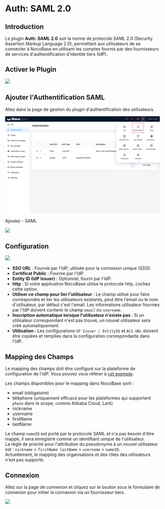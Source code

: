 # Auth: SAML 2.0

<PluginInfo commercial="true" name="auth-saml"></PluginInfo>

## Introduction

Le plugin **Auth: SAML 2.0** suit la norme de protocole SAML 2.0 (Security Assertion Markup Language 2.0), permettant aux utilisateurs de se connecter à NocoBase en utilisant les comptes fournis par des fournisseurs de services d'authentification d'identité tiers (IdP).

## Activer le Plugin

![](https://static-docs.nocobase.com/6a12f3d8073c47532a4f8aac900e4296.png)

## Ajouter l'Authentification SAML

Allez dans la page de gestion du plugin d'authentification des utilisateurs.

![](../auth-oidc/static/2023-12-03-18-19-33.png)

Ajoutez - SAML

![](https://static-docs.nocobase.com/5076fe56086b7799be308bbaf7c4425d.png)

## Configuration

![](https://static-docs.nocobase.com/976b66e589973c322d81dcddd22c6146.png)

- **SSO URL** : Fournie par l'IdP, utilisée pour la connexion unique (SSO).
- **Certificat Public** : Fournie par l'IdP.
- **Entity ID (IdP Issuer)** : Optionnel, fourni par l'IdP.
- **http** : Si votre application NocoBase utilise le protocole http, cochez cette option.
- **Utiliser ce champ pour lier l'utilisateur** : Le champ utilisé pour faire correspondre et lier les utilisateurs existants, peut être l'email ou le nom d'utilisateur, par défaut c'est l'email. Les informations utilisateur fournies par l'IdP doivent contenir le champ `email` ou `username`.
- **Inscription automatique lorsque l'utilisateur n'existe pas** : Si un utilisateur correspondant n'est pas trouvé, un nouvel utilisateur sera créé automatiquement.
- **Utilisation** : Les configurations `SP Issuer / EntityID` et `ACS URL` doivent être copiées et remplies dans la configuration correspondante dans l'IdP.

## Mapping des Champs

Le mapping des champs doit être configuré sur la plateforme de configuration de l'IdP. Vous pouvez vous référer à [cet exemple](../auth-saml/example/google.md).

Les champs disponibles pour le mapping dans NocoBase sont :

- email (obligatoire)
- téléphone (uniquement efficace pour les plateformes qui supportent `phone` dans le scope, comme Alibaba Cloud, Lark)
- nickname
- username
- firstName
- lastName

Le champ `nameID` est porté par le protocole SAML et n'a pas besoin d'être mappé, il sera enregistré comme un identifiant unique de l'utilisateur.  
La règle de priorité pour l'attribution du pseudonyme à un nouvel utilisateur est : `nickname` > `firstName lastName` > `username` > `nameID`.  
Actuellement, le mapping des organisations et des rôles des utilisateurs n'est pas supporté.

## Connexion

Allez sur la page de connexion et cliquez sur le bouton sous le formulaire de connexion pour initier la connexion via un fournisseur tiers.

![](https://static-docs.nocobase.com/74963865c9d36a294948e6adeb5b24bc.png)
